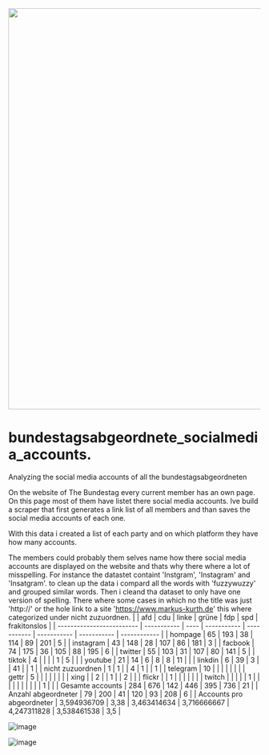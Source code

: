 
<img src="https://github.com/dermitdemk/bundestagsabgeordnete_socialmedia_accounts/assets/60017842/c49d15fb-0a39-4eff-8d53-bb0d6155147f" width="800" />



# bundestagsabgeordnete_socialmedia_accounts.


Analyzing the social media accounts of all the bundestagsabgeordneten

On the website of The Bundestag every current member has an own page. On this page most of them have listet there social media accounts. Ive build a scraper that first generates a link list of all members and than saves the social media accounts of each one.

With this data i created a list of each party and on which platform they have how many accounts.

The members could probably  them selves name how there social media accounts are displayed on the website and thats why there where a lot of misspelling. For instance  the datastet containt 'Instgram', 'Instagram' and 'Insatgram'.
to clean up the data i compard all the words with 'fuzzywuzzy' and grouped similar words. Then i cleand tha dataset to only have one version of spelling. There where some cases in which no the title was just 'http://' or the hole link to a site 'https://www.markus-kurth.de' this where categorized under nicht zuzuordnen. 
|                           | afd         | cdu  | linke       | grüne       | fdp         | spd         | frakitonslos |
| ------------------------- | ----------- | ---- | ----------- | ----------- | ----------- | ----------- | ------------ |
| hompage                   | 65          | 193  | 38          | 114         | 89          | 201         | 5            |
| instagram                 | 43          | 148  | 28          | 107         | 86          | 181         | 3            |
| facbook                   | 74          | 175  | 36          | 105         | 88          | 195         | 6            |
| twitter                   | 55          | 103  | 31          | 107         | 80          | 141         | 5            |
| tiktok                    | 4           |      |             |             | 1           | 5           |              |
| youtube                   | 21          | 14   | 6           | 8           | 8           | 11          |              |
| linkdin                   | 6           | 39   | 3           |             | 41          |             | 1            |
| nicht zuzuordnen          | 1           | 1    |             | 4           | 1           |             | 1            |
| telegram                  | 10          |      |             |             |             |             |              |
| gettr                     | 5           |      |             |             |             |             |              |
| xing                      |             | 2    |             | 1           |             | 2           |              |
| flickr                    |             | 1    |             |             |             |             |              |
| twitch                    |             |      |             |             | 1           |             |              |
|                           |             |      |             |             |             | 1           |              |
| Gesamte accounts          | 284         | 676  | 142         | 446         | 395         | 736         | 21           |
| Anzahl abgeordneter       | 79          | 200  | 41          | 120         | 93          | 208         | 6            |
| Accounts pro abgeordneter | 3,594936709 | 3,38 | 3,463414634 | 3,716666667 | 4,247311828 | 3,538461538 | 3,5          |

![image](https://github.com/dermitdemk/bundestagsabgeordnete_socialmedia_accounts/assets/60017842/f1cb3a92-5774-4c4a-a571-68c03949d6c2)

![image](https://github.com/dermitdemk/bundestagsabgeordnete_socialmedia_accounts/assets/60017842/c5bf59e0-05cf-4ae1-a5df-7f5f5e4734ed)






